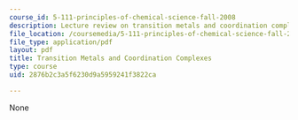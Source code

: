 ```yaml
---
course_id: 5-111-principles-of-chemical-science-fall-2008
description: Lecture review on transition metals and coordination complexes.
file_location: /coursemedia/5-111-principles-of-chemical-science-fall-2008/2876b2c3a5f6230d9a5959241f3822ca_bioex_lect27.pdf
file_type: application/pdf
layout: pdf
title: Transition Metals and Coordination Complexes
type: course
uid: 2876b2c3a5f6230d9a5959241f3822ca

---
```

None
